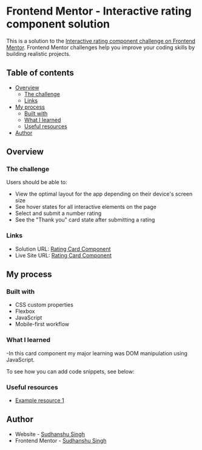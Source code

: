 # Frontend Mentor - Interactive rating component solution

This is a solution to the [Interactive rating component challenge on Frontend Mentor](https://www.frontendmentor.io/challenges/interactive-rating-component-koxpeBUmI). Frontend Mentor challenges help you improve your coding skills by building realistic projects. 

## Table of contents

- [Overview](#overview)
  - [The challenge](#the-challenge)
  - [Links](#links)
- [My process](#my-process)
  - [Built with](#built-with)
  - [What I learned](#what-i-learned)
  - [Useful resources](#useful-resources)
- [Author](#author)


## Overview

### The challenge

Users should be able to:

- View the optimal layout for the app depending on their device's screen size
- See hover states for all interactive elements on the page
- Select and submit a number rating
- See the "Thank you" card state after submitting a rating



### Links

- Solution URL: [Rating Card Component](https://github.com/sudhanshusingh-g/rating-card)
- Live Site URL: [Rating Card Component](https://rating-card-component.netlify.app/)

## My process

### Built with

- CSS custom properties
- Flexbox
- JavaScript
- Mobile-first workflow




### What I learned

-In this card component my major learning was DOM manipulation using JavaScript.

To see how you can add code snippets, see below:






### Useful resources

- [Example resource 1](https://developer.mozilla.org/en-US/docs/Learn/JavaScript/Client-side_web_APIs/Manipulating_documents) 



## Author

- Website - [Sudhanshu Singh](https://www.linkedin.com/in/sudhanshusingh32/)
- Frontend Mentor - [Sudhanshu Singh](https://www.frontendmentor.io/profile/sudhanshusingh-g)
